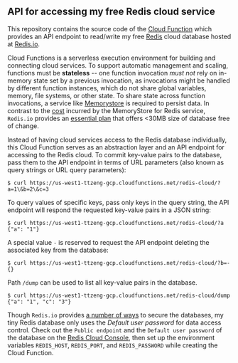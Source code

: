 ## API for accessing my free Redis cloud service ##

This repository contains the source code of the [Cloud Function][1] which provides an API endpoint to read/write my free [Redis][3] cloud database hosted at [Redis.io][4].

Cloud Functions is a serverless execution environment for building and connecting cloud services. To support automatic management and scaling, functions must be **stateless** -- one function invocation *must not* rely on in-memory state set by a previous invocation, as invocations might be handled by different function instances, which do not share global variables, memory, file systems, or other state. To share state across function invocations, a service like [Memorystore][2] is required to persist data. In contrast to the [cost](https://cloud.google.com/memorystore/docs/redis/pricing) incurred by the MemoryStore for Redis service, `Redis.io` provides an [essential plan](https://redis.io/pricing/#essentials) that offers <30MB size of database free of change.

Instead of having cloud services access to the Redis database individually, this Cloud Function serves as an abstraction layer and an API endpoint for accessing to the Redis cloud. To commit key-value pairs to the database, pass them to the API endpoint in terms of URL parameters (also known as query strings or URL query parameters):

    $ curl https://us-west1-ttzeng-gcp.cloudfunctions.net/redis-cloud/?a=1\&b=2\&c=3

To query values of specific keys, pass only keys in the query string, the API endpoint will respond the requested key-value pairs in a JSON string:

    $ curl https://us-west1-ttzeng-gcp.cloudfunctions.net/redis-cloud/?a
    {"a": "1"}

A special value `-` is reserved to request the API endpoint deleting the associated key from the database:

    $ curl https://us-west1-ttzeng-gcp.cloudfunctions.net/redis-cloud/?b=-
    {}

Path `/dump` can be used to list all key-value pairs in the database.

    $ curl https://us-west1-ttzeng-gcp.cloudfunctions.net/redis-cloud/dump
    {"a": "1", "c": "3"}

Though `Redis.io` provides [a number of ways](https://redis.io/docs/latest/operate/rc/security/) to secure the databases, my tiny Redis database only uses the *Default user password* for data access control. Check out the `Public endpoint` and the `Default user password` of the database on the [Redis Cloud Console][5], then set up the environment variables `REDIS_HOST`, `REDIS_PORT`, and `REDIS_PASSWORD` while creating the Cloud Function.

[1]: <https://cloud.google.com/functions/> "Cloud Functions"
[2]: <https://cloud.google.com/memorystore> "Memorystore"
[3]: <https://www.ibm.com/topics/redis> "REmote DIctionary Server"
[4]: <https://redis.io/> "Redis.io"
[5]: <https://app.redislabs.com/> "Redis Cloud Console"